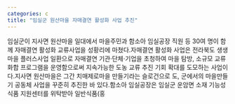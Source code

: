 ```yaml
---
categories: c
title: "임실군 원산마을 자매결연 활성화 사업 추진"
---
```

임실군이 지사면 원산마을 일대에서 마을주민과 함소아 임실공장 직원 등 30여 명이 함께 자매결연 활성화 교류사업을 성황리에 마쳤다.자매결연 활성화 사업은 전라북도 생생마을 플러스사업 일환으로 자매결연 기관·단체·기업을 초청하여 마을 탐방, 소규모 교류 화합 프로그램을 운영함으로써 지속가능한 도농 교류 추진 기회 확대를 도모하는 사업이다.지사면 원산마을은 그간 치매제로마을 만들기라는 슬로건으로 도, 군에서의 마을만들기 공동체 사업을 꾸준히 추진한 바 있다.함소아 임실공장은 임실군 운암면 소재 기능성식품 지원센터를 위탁받아 일반식품(홍